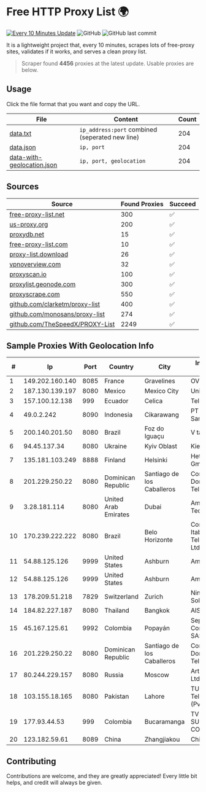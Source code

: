 
# Free HTTP Proxy List 🌍

[![Every 10 Minutes Update](https://github.com/mertguvencli/http-proxy-list/actions/workflows/main.yml/badge.svg?branch=main)](https://github.com/mertguvencli/http-proxy-list/actions/workflows/main.yml)
![GitHub](https://img.shields.io/github/license/mertguvencli/http-proxy-list)
![GitHub last commit](https://img.shields.io/github/last-commit/mertguvencli/http-proxy-list)

It is a lightweight project that, every 10 minutes, scrapes lots of free-proxy sites, validates if it works, and serves a clean proxy list.


> Scraper found **4456** proxies at the latest update. Usable proxies are below.

## Usage

Click the file format that you want and copy the URL.


|File|Content|Count|
|----|-------|-----|
|[data.txt](https://raw.githubusercontent.com/mertguvencli/http-proxy-list/main/proxy-list/data.txt)|`ip_address:port` combined (seperated new line)|204|
|[data.json](https://raw.githubusercontent.com/mertguvencli/http-proxy-list/main/proxy-list/data.json)|`ip, port`|204|
|[data-with-geolocation.json](https://raw.githubusercontent.com/mertguvencli/http-proxy-list/main/proxy-list/data-with-geolocation.json)|`ip, port, geolocation`|204|

## Sources

|Source|Found Proxies|Succeed|
|------|-------------|-------|
|[free-proxy-list.net](https://free-proxy-list.net)|300|✅|
|[us-proxy.org](https://www.us-proxy.org)|200|✅|
|[proxydb.net](http://proxydb.net)|15|✅|
|[free-proxy-list.com](https://free-proxy-list.com/?page=&port=&type%5B%5D=http&type%5B%5D=https&up_time=0&search=Search)|10|✅|
|[proxy-list.download](https://www.proxy-list.download/HTTP)|26|✅|
|[vpnoverview.com](https://vpnoverview.com/privacy/anonymous-browsing/free-proxy-servers)|32|✅|
|[proxyscan.io](https://www.proxyscan.io)|100|✅|
|[proxylist.geonode.com](https://proxylist.geonode.com/api/proxy-list?limit=300&page=1&sort_by=lastChecked&sort_type=desc&protocols=http,https)|300|✅|
|[proxyscrape.com](https://api.proxyscrape.com/v2/?request=displayproxies&protocol=http&timeout=10000&country=all&ssl=all&anonymity=all)|550|✅|
|[github.com/clarketm/proxy-list](https://raw.githubusercontent.com/clarketm/proxy-list/master/proxy-list-raw.txt)|400|✅|
|[github.com/monosans/proxy-list](https://raw.githubusercontent.com/monosans/proxy-list/main/proxies/http.txt)|274|✅|
|[github.com/TheSpeedX/PROXY-List](https://raw.githubusercontent.com/TheSpeedX/PROXY-List/master/http.txt)|2249|✅|


## Sample Proxies With Geolocation Info

|#|Ip|Port|Country|City|Internet Service Provider|
|-|--|----|-------|----|-------------------------|
|1|149.202.160.140|8085|France|Gravelines|OVH SAS|
|2|187.130.139.197|8080|Mexico|Mexico City|Uninet S.A. de C.V.|
|3|157.100.12.138|999|Ecuador|Celica|Telconet S.A|
|4|49.0.2.242|8090|Indonesia|Cikarawang|PT Usaha Adi Sanggoro|
|5|200.140.201.50|8080|Brazil|Foz do Iguaçu|V tal|
|6|94.45.137.34|8080|Ukraine|Kyiv Oblast|Kievline LLC|
|7|135.181.103.249|8888|Finland|Helsinki|Hetzner Online GmbH|
|8|201.229.250.22|8080|Dominican Republic|Santiago de los Caballeros|Compañía Dominicana de Teléfonos S. A.|
|9|3.28.181.114|8080|United Arab Emirates|Dubai|Amazon Technologies Inc.|
|10|170.239.222.222|8080|Brazil|Belo Horizonte|Companhia Itabirana Telecomunicações Ltda|
|11|54.88.125.126|9999|United States|Ashburn|Amazon.com, Inc.|
|12|54.88.125.126|9999|United States|Ashburn|Amazon.com, Inc.|
|13|178.209.51.218|7829|Switzerland|Zurich|Nine Internet Solutions AG|
|14|184.82.227.187|8080|Thailand|Bangkok|AIS-Fibre|
|15|45.167.125.61|9992|Colombia|Popayán|Sepcom Comunicaciones SAS|
|16|201.229.250.22|8080|Dominican Republic|Santiago de los Caballeros|Compañía Dominicana de Teléfonos S. A.|
|17|80.244.229.157|8080|Russia|Moscow|ArtCommunications Ltd.|
|18|103.155.18.165|8080|Pakistan|Lahore|TUFA Telecommunication (Pvt) Ltd.|
|19|177.93.44.53|999|Colombia|Bucaramanga|TV AZTECA SUCURSAL COLOMBIA|
|20|123.182.59.61|8089|China|Zhangjiakou|Chinanet|



## Contributing

Contributions are welcome, and they are greatly appreciated! Every
little bit helps, and credit will always be given.

